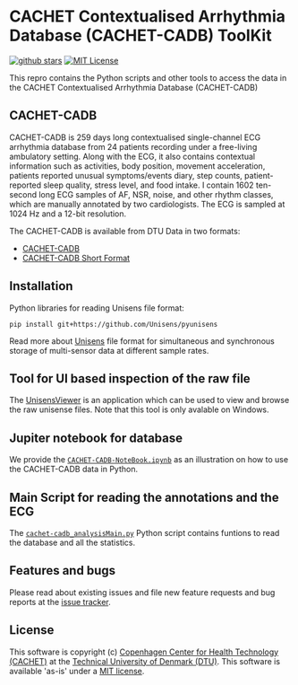 # CACHET Contextualised Arrhythmia Database (CACHET-CADB) ToolKit

[![github stars](https://img.shields.io/github/stars/cph-cachet/cachet-ecg-db.svg?style=flat&logo=github&colorB=deeppink&label=stars)](https://github.com/cph-cachet/cachet-ecg-db)
[![MIT License](https://img.shields.io/badge/license-MIT-purple.svg)](https://opensource.org/licenses/MIT)

This repro contains the Python scripts and other tools to access the data in the CACHET Contextualised Arrhythmia Database (CACHET-CADB)

## CACHET-CADB

CACHET-CADB is 259 days long contextualised single-channel ECG arrhythmia database from 24 patients recording under a free-living ambulatory setting. Along with the ECG, it also contains contextual information such as activities, body position, movement acceleration, patients reported unusual symptoms/events diary, step counts, patient-reported sleep quality, stress level, and food intake. I contain 1602 ten-second long ECG samples of AF, NSR, noise, and other rhythm classes, which are manually annotated by two cardiologists. The ECG is sampled at 1024 Hz and a 12-bit resolution.

The CACHET-CADB is available from DTU Data in two formats:

 * [CACHET-CADB](https://data.dtu.dk/articles/dataset/CACHET-CADB/14547264)
 * [CACHET-CADB Short Format](https://data.dtu.dk/articles/dataset/CACHET-CADB_Short_Format/14547330)



## Installation

Python libraries for reading Unisens file format:

```pip install git+https://github.com/Unisens/pyunisens```

Read more about [Unisens](http://unisens.org/features.html) file format for simultaneous and synchronous storage of multi-sensor data at different sample rates.
 
 ## Tool for UI based inspection of the raw file
 
 The [UnisensViewer](http://software.unisens.org/download/UnisensViewer/UnisensViewer_Setup.exe) is an application which can be used to view and browse the raw unisense files. Note that this tool is only avalable on Windows.
 
 
##  Jupiter notebook for database

We provide the [`CACHET-CADB-NoteBook.ipynb`](https://github.com/cph-cachet/cachet-ecg-db/blob/master/CACHET-CADB-NoteBook.ipynb) as an illustration on how to use the CACHET-CADB data in Python.

## Main Script for reading the annotations and the ECG 

The [`cachet-cadb_analysisMain.py`](https://github.com/cph-cachet/cachet-ecg-db/blob/master/cachet-cadb_analysisMain.py) Python script contains funtions to read the database and all the statistics.

## Features and bugs

Please read about existing issues and file new feature requests and bug reports at the [issue tracker][tracker].

[tracker]: https://github.com/cph-cachet/cachet-ecg-db/issues

## License

This software is copyright (c) [Copenhagen Center for Health Technology (CACHET)](https://www.cachet.dk/) at the [Technical University of Denmark (DTU)](https://www.dtu.dk).
This software is available 'as-is' under a [MIT license](https://github.com/cph-cachet/cachet-ecg-db/blob/master/LICENSE).
